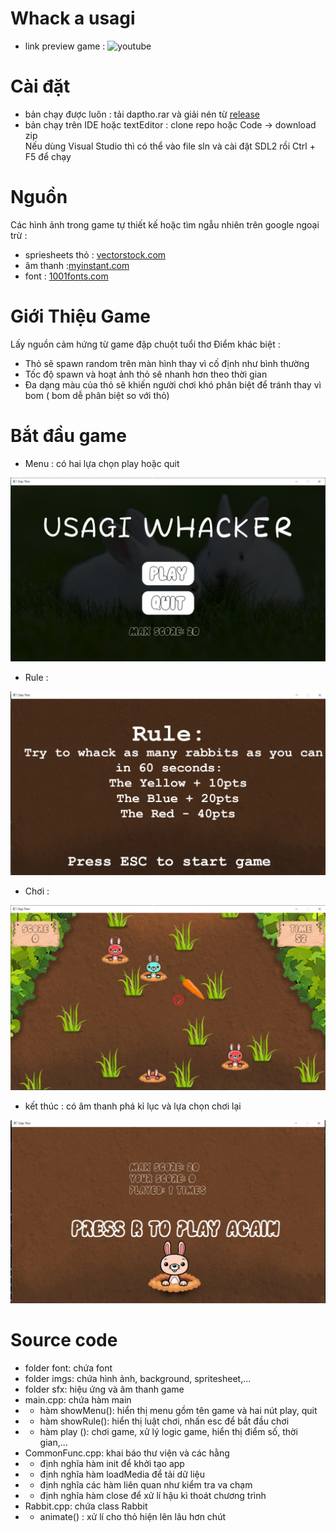 # Whack a usagi
- link preview game : ![youtube](https://youtu.be/-1Npw2A5UbA?si=GNvPXeWHmDPLzrkK)
# Cài đặt
- bản chạy được luôn : tải daptho.rar và giải nén từ [release](https://github.com/NTDat05/daptho/releases/tag/release)
- bản chạy trên IDE hoặc textEditor : clone repo hoặc Code -> download zip </br> Nếu dùng Visual Studio thì có thể vào file sln và cài đặt SDL2 rồi Ctrl + F5 để chạy


# Nguồn 
Các hình ảnh trong game tự thiết kế hoặc tìm ngẫu nhiên trên google ngoại trừ :
- spriesheets thỏ : [vectorstock.com](https://www.vectorstock.com/)
- âm thanh :[myinstant.com]( https://www.myinstants.com/)
- font : [1001fonts.com](https://www.1001fonts.com/)
# Giới Thiệu Game
 Lấy nguồn cảm hứng từ game đập chuột tuổi thơ
 Điểm khác biệt :
 - Thỏ sẽ spawn random trên màn hình thay vì cố định như bình thường
 - Tốc độ spawn và hoạt ảnh thỏ sẽ nhanh hơn theo thời gian
 - Đa dạng màu của thỏ sẽ khiến người chơi khó phân biệt để tránh thay vì bom ( bom dễ phân biệt so với thỏ)
# Bắt đầu game
- Menu : có hai lựa chọn play hoặc quit
<div style="text-align: center;">

![menu](preview/menu.png)

</div>

- Rule : 
<div style="text-align: center;">

![rule](preview/rule.png)

</div>


- Chơi : 
<div style="text-align: center;">

![play](preview/play.png)

</div>

- kết thúc : có âm thanh phá kỉ lục và lựa chọn chơi lại
<div style="text-align: center;">

![gameover](preview/gameOver.png)

</div>


# Source code
- folder font: chứa font
- folder imgs: chứa hình ảnh, background, spritesheet,...
- folder sfx: hiệu ứng và âm thanh game
- main.cpp: chứa hàm main 
- - hàm showMenu(): hiển thị menu gồm tên game và hai nút play, quit
- - hàm showRule(): hiển thị luật chơi, nhấn esc để bắt đầu chơi 
- - hàm play (): chơi game, xử lý logic game, hiển thị điểm số, thời gian,...
- CommonFunc.cpp: khai báo thư viện và các hằng
- - định nghĩa hàm init để khởi tạo app
- - định nghĩa hàm loadMedia để tải dữ liệu
- - định nghĩa các hàm liên quan như kiểm tra va chạm
- - định nghĩa hàm close để xử lí hậu kì thoát chương trình
- Rabbit.cpp: chứa class Rabbit 
- - animate() : xử lí cho thỏ hiện lên lâu hơn chút 
